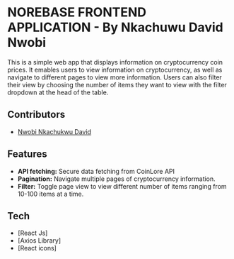 # NOREBASE FRONTEND APPLICATION - By Nkachuwu David Nwobi

This is a simple web app that displays information on cryptocurrency coin prices. It emables users to view information on cryptocurrency, as well as navigate to different pages to view more information. Users can also filter their view by choosing the number of items they want to view with the filter dropdown at the head of the table.


## Contributors
- [Nwobi Nkachukwu David](https://github.com/Nkachukwu-Nwobi)

## Features
- **API fetching:** Secure data fetching from CoinLore API 
- **Pagination:** Navigate multiple pages of cryptocurrency information.
- **Filter:** Toggle page view to view different number of items ranging from 10-100 items at a time.

## Tech
* [React Js]
* [Axios Library]
* [React icons]



